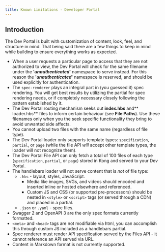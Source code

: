 ```yaml
---
title: Known Limitations - Developer Portal
---
```


## Introduction

The Dev Portal is built with customization of content, look, feel, and structure in mind. That being said there are a few things to keep in mind while building to ensure everything works as expected.

* When a user requests a particular page to access that they are not authorized to view, the Dev Portal will check for the same filename under the '***unauthenticated***' namespace to serve instead. For this reason the '***unauthenticated***' namespace is reserved, and should be used explicitly for authentication.
* The `spec-renderer` plays an integral part in (you guessed it) spec rendering. You will get best results by utilizing the partial for spec rendering needs, or if completely necessary closely following the pattern established by it.
* The Dev Portal routing mechanism seeks out **index.hbs** and** loader.hbs** files to inform certain behaviour (see **File Paths**).  Use these filenames only when you the seek specific functionality they bring to avoid unwanted side affects.
* You cannot upload two files with the same name (regardless of file type).
* The Dev Portal loader only supports template types: `specification`, `partial`, or `page` (while the file API *will* accept other template types, the loader will not recognize them).
* The Dev Portal File API can only fetch a total of 100 files of each type (`specification`, `partial`, or `page`) stored in Kong and served to your Dev Portal.
* The handlebars loader will not serve content that is *not* of file type:
    * `.hbs`  - layout, styles, JavaScript.
        * Media like images, SVGs, and videos should encoded and inserted inline or hosted elsewhere and referenced.
        * Custom JS and CSS (or supported pre-processors) should be nested in `<style>` or `<script>` tags (or served through a CDN) and placed in a partial.
    * `.json` or `.yaml` - spec files.
* Swagger 2 and OpenAPI 3 are the only spec formats currently formatted.
* `<meta>`  and `<head>` tags are not modifiable via html, you can accomplish this through custom JS included as a handlebars partial.
* Spec renderer must render API specification served by the Files API - it cannot reference an API served via URL.
* Content in Markdown format is not currently supported.

